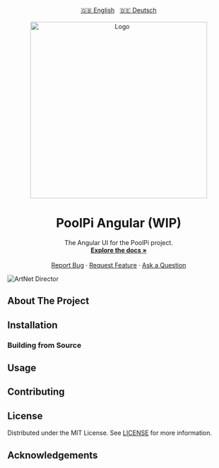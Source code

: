 
<!-- PROJECT LOGO -->
<p align="center">
  <a href="README.md">🇬🇧 English</a>
  &nbsp;
  <a href="README.de.md">🇩🇪 Deutsch</a>
  </br></br>
  <a href="https://github.com/gelaechter/PoolPi-Angular">
    <img src="/src/main/resources/banner.png" alt="Logo" width="400">
  </a>

<h1 align="center">PoolPi Angular (WIP)</h1>

  <p align="center">
    The Angular UI for the PoolPi project.
    <br />
    <a href="https://github.com/gelaechter/PoolPi-Angular/wiki"><strong>Explore the docs »</strong></a>
    <br />
    <br />
    <a href="https://github.com/gelaechter/PoolPi-Angular/issues">Report Bug</a>
    ·
    <a href="https://github.com/gelaechter/PoolPi-Angular/issues">Request Feature</a>
    ·
    <a href="https://github.com/gelaechter/PoolPi-Angular/issues">Ask a Question</a>

  </p>
</p>

![ArtNet Director](./.github/preview.png)

## About The Project

## Installation

### Building from Source

## Usage

## Contributing

## License

Distributed under the MIT License. See [LICENSE](https://github.com/gelaechter/PoolPi-Angular/blob/master/LICENSE) for more information.

## Acknowledgements
